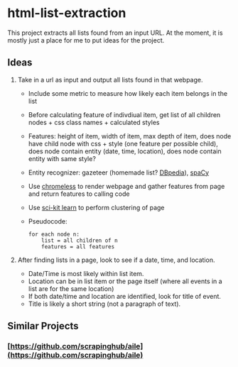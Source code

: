 # html-list-extraction
This project extracts all lists found from an input URL. At the moment, it is mostly just a place for me to put ideas for the project.


## Ideas
1. Take in a url as input and output all lists found in that webpage.
    * Include some metric to measure how likely each item belongs in the list

    * Before calculating feature of indivdiual item, get list of all children nodes + css class names + calculated styles
    
    * Features: height of item, width of item, max depth of item, does node have child node with css + style (one feature per possible child), does node contain entity (date, time, location), does node contain entity with same style?

    * Entity recognizer: gazeteer (homemade list? [DBpedia](http://wiki.dbpedia.org/)), [spaCy](https://github.com/explosion/spaCy) 
    
    * Use [chromeless](https://github.com/graphcool/chromeless) to render webpage and gather features from page and return features to calling code
    
    * Use [sci-kit learn](https://github.com/scikit-learn/scikit-learn) to perform clustering of page

    *  Pseudocode:
        ```
        for each node n:
            list = all children of n
            features = all features
        ```

2. After finding lists in a page, look to see if a date, time, and location.
    * Date/Time is most likely within list item.
    * Location can be in list item or the page itself (where all events in a list are for the same location)
    * If both date/time and location are identified, look for title of event.  
    * Title is likely a short string (not a paragraph of text).

## Similar Projects
### [https://github.com/scrapinghub/aile](https://github.com/scrapinghub/aile)
